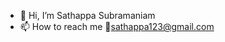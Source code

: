 - 👋 Hi, I’m Sathappa Subramaniam
- 📫 How to reach me 💞️sathappa123@gmail.com

<!---
SSathappa/SSathappa is a ✨ special ✨ repository because its `README.md` (this file) appears on your GitHub profile.
You can click the Preview link to take a look at your changes.
--->
